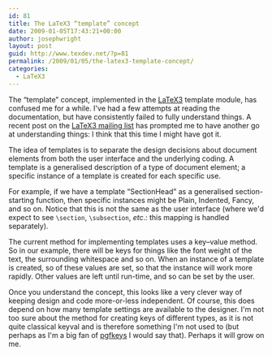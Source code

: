 ```yaml
---
id: 81
title: The LaTeX3 “template” concept
date: 2009-01-05T17:43:21+00:00
author: josephwright
layout: post
guid: http://www.texdev.net/?p=81
permalink: /2009/01/05/the-latex3-template-concept/
categories:
  - LaTeX3
---
```

The “template” concept, implemented in the <a title="The LaTeX3 Homepage" href="http://www.latex-project.org/latex3.html">LaTeX3</a> template module, has confused me for a while. I've had a few attempts at reading the documentation, but have consistently failed to fully understand things. A recent post on the <a title="LaTeX3 Mailing List" href="https://listserv.uni-heidelberg.de/cgi-bin/wa?A0=LATEX-L">LaTeX3 mailing list</a> has prompted me to have another go at understanding things: I think that this time I might have got it.

The idea of templates is to separate the design decisions about document elements from both the user interface and the underlying coding. A template is a generalised description of a type of document element; a specific instance of a template is created for each specific use.

For example, if we have a template “SectionHead” as a generalised section-starting function, then specific instances might be Plain, Indented, Fancy, and so on. Notice that this is not the same as the user interface (where we'd expect to see <code>\section</code>, <code>\subsection</code>, <em>etc</em>.: this mapping is handled separately).

The current method for implementing templates uses a key–value method. So in our example, there will be keys for things like the font weight of the text, the surrounding whitespace and so on. When an instance of a template is created, so of these values are set, so that the instance will work more rapidly. Other values are left until run-time, and so can be set by the user.

Once you understand the concept, this looks like a very clever way of keeping design and code more-or-less independent. Of course, this does depend on how many template settings are available to the designer. I'm not too sure about the method for creating keys of different types, as it is not quite classical keyval and is therefore something I'm not used to (but perhaps as I'm a big fan of <a title="The pgf/Tikz bundle, including pgfkeys" href="http://ctan.org/pkg/pgf">pgfkeys</a> I would say that). Perhaps it will grow on me.

